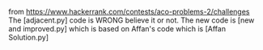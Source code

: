 from https://www.hackerrank.com/contests/aco-problems-2/challenges
The [adjacent.py] code is WRONG believe it or not. The new code is [new and improved.py] which is based on Affan's code which is [Affan Solution.py]
